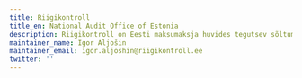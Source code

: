 ```yaml
---
title: Riigikontroll
title_en: National Audit Office of Estonia
description: Riigikontroll on Eesti maksumaksja huvides tegutsev sõltumatu asutus, kelle ülesandeks on uurida, kuidas riik on maksumaksja raha kulutanud.
maintainer_name: Igor Aljošin
maintainer_email: igor.aljoshin@riigikontroll.ee
twitter: ''
---
```

